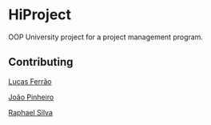 # HiProject

OOP University project for a project management program.


## Contributing

[Lucas Ferrão](https://github.com/Lucasf15)

[João Pinheiro](https://github.com/jdiaspinheiro)

[Raphael Silva](https://github.com/RaphaelCSSilva)
